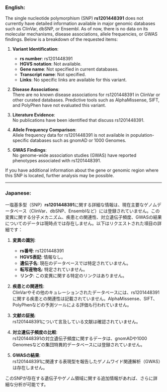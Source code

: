 ### English:
The single nucleotide polymorphism (SNP) **rs1201448391** does not currently have detailed information available in major genomic databases such as ClinVar, dbSNP, or Ensembl. As of now, there is no data on its molecular mechanisms, disease associations, allele frequencies, or GWAS findings. Below is a breakdown of the requested items:

1. **Variant Identification**:  
   - **rs number**: rs1201448391  
   - **HGVS notation**: Not available.  
   - **Gene name**: Not specified in current databases.  
   - **Transcript name**: Not specified.  
   - **Links**: No specific links are available for this variant.  

2. **Disease Associations**:  
   There are no known disease associations for rs1201448391 in ClinVar or other curated databases. Predictive tools such as AlphaMissense, SIFT, and PolyPhen have not evaluated this variant.

3. **Literature Evidence**:  
   No publications have been identified that discuss rs1201448391.

4. **Allele Frequency Comparison**:  
   Allele frequency data for rs1201448391 is not available in population-specific databases such as gnomAD or 1000 Genomes.

5. **GWAS Findings**:  
   No genome-wide association studies (GWAS) have reported phenotypes associated with rs1201448391.

If you have additional information about the gene or genomic region where this SNP is located, further analysis may be possible.

---

### Japanese:
一塩基多型（SNP）**rs1201448391**に関する詳細な情報は、現在主要なゲノムデータベース（ClinVar、dbSNP、Ensemblなど）には登録されていません。この変異に関する分子メカニズム、疾患との関連性、対立遺伝子頻度、GWASの結果についてのデータは現時点では存在しません。以下はリクエストされた項目の詳細です：

1. **変異の識別**:  
   - **rs番号**: rs1201448391  
   - **HGVS表記**: 情報なし。  
   - **遺伝子名**: 現在のデータベースでは特定されていません。  
   - **転写産物名**: 特定されていません。  
   - **リンク**: この変異に関する特定のリンクはありません。  

2. **疾患との関連性**:  
   ClinVarやその他のキュレーションされたデータベースには、rs1201448391に関する疾患との関連性は記載されていません。AlphaMissense、SIFT、PolyPhenなどの予測ツールによる評価も行われていません。

3. **文献の証拠**:  
   rs1201448391について言及している文献は確認されていません。

4. **対立遺伝子頻度の比較**:  
   rs1201448391の対立遺伝子頻度に関するデータは、gnomADや1000 Genomesなどの集団特異的データベースには登録されていません。

5. **GWASの結果**:  
   rs1201448391に関連する表現型を報告したゲノムワイド関連解析（GWAS）は存在しません。

このSNPが存在する遺伝子やゲノム領域に関する追加情報があれば、さらに詳細な分析が可能です。